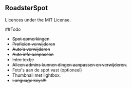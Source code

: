 ## RoadsterSpot

Licences under the MIT License.

##Todo

*   ~~Spot opmerkingen~~
*   ~~Profielen verwijderen~~
*   ~~Auto's verwijderen~~
*   ~~Auto info aanpassen~~
*   ~~Intro textje~~
*   ~~Alleen admins kunnen dingen aanpassen en verwijderen.~~
*   Foto's aan de spot vast (optioneel)
*   Thumbnail met lightbox.
*   ~~Language keys!!!~~
